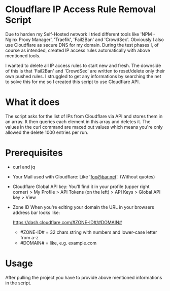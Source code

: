 # Cloudflare IP Access Rule Removal Script

Due to harden my Self-Hosted network I tried different tools like 'NPM - Nginx Proxy Manager', 'Traefik', 'Fail2Ban' and 'CrowdSec'.
Obviously I also use Cloudflare as secure DNS for my domain. During the test phases I, of course as intended, created IP access rules automatically with above mentioned tools.

I wanted to delete all IP access rules to start new and fresh. The downside of this is that 'Fail2Ban' and 'CrowdSec' are written to reset/delete only their own pushed rules.
I struggled to get any informations by searching the net to solve this for me so I created this script to use Cloudflare API.

# What it does

 The script asks for the list of IPs from Cloudflare via API and stores them in an array. It then queries each element in this array and deletes it.
 The values in the curl command are maxed out values which means you're only allowed the delete 1000 entries per run.

# Prerequisites

- curl and jq

- Your Mail used with Cloudflare:
  Like 'foo@bar.net'. (Without quotes)

- Cloudflare Global API key:
  You'll find it in your profile (upper right corner) > My Profile > API Tokens (on the left) > API Keys > Global API key > View

- Zone ID
  When you're editing your domain the URL in your browsers address bar looks like:

  https://dash.cloudflare.com/#ZONE-ID#/#DOMAIN#

  - #ZONE-ID# = 32 chars string with numbers and lower-case letter from a-z
  - #DOMAIN#  = like, e.g. example.com

# Usage

After pulling the project you have to provide above mentioned informations in the script.


